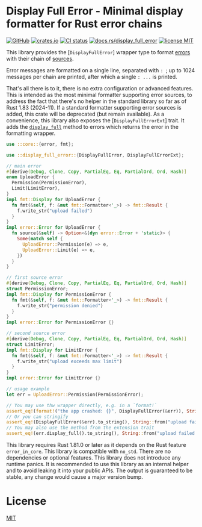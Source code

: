 # Display Full Error - Minimal display formatter for Rust error chains

[![GitHub](https://img.shields.io/badge/GitHub-demurgos%2Fdisplay--full--error-informational.svg?maxAge=86400)](https://github.com/demurgos/display-full-error)
[![crates.io](https://img.shields.io/crates/v/display_full_error.svg?maxAge=86400)](https://crates.io/crates/display_full_error)
[![CI status](https://img.shields.io/github/actions/workflow/status/demurgos/display-full-error/check-rs.yml.svg?branch=main&maxAge=86400)](https://github.com/demurgos/display-full-error/actions/workflows/check-rs.yml?query=branch%3Amain)
[![docs.rs/display_full_error](https://img.shields.io/docsrs/display_full_error.svg?maxAge=86400)](https://docs.rs/display_full_error)
[![license MIT](https://img.shields.io/badge/license-MIT-green)](./LICENSE.md)

This library provides the [`DisplayFullError`] wrapper type to format
[errors](https://doc.rust-lang.org/nightly/core/error/trait.Error.html) with their chain of
[sources](https://doc.rust-lang.org/nightly/core/error/trait.Error.html#method.source).

Error messages are formatted on a single line, separated with `: `; up to
1024 messages per chain are printed, after which a single `: ...` is printed.

That's all there is to it, there is no extra configuration or advanced
features. This is intended as the most minimal formatter supporting error
sources, to address the fact that there's no helper in the standard library
so far as of Rust 1.83 (2024-11). If a standard formatter supporting error
sources is added, this crate will be deprecated (but remain available).
As a convenience, this library also exposes the [`DisplayFullErrorExt`]
trait. It adds the [`display_full`](DisplayFullErrorExt::display_full)
method to errors which returns the error in the formatting wrapper.

```rust
use ::core::{error, fmt};

use ::display_full_error::{DisplayFullError, DisplayFullErrorExt};

// main error
#[derive(Debug, Clone, Copy, PartialEq, Eq, PartialOrd, Ord, Hash)]
enum UploadError {
  Permission(PermissionError),
  Limit(LimitError),
}
impl fmt::Display for UploadError {
  fn fmt(&self, f: &mut fmt::Formatter<'_>) -> fmt::Result {
    f.write_str("upload failed")
  }
}
impl error::Error for UploadError {
  fn source(&self) -> Option<&(dyn error::Error + 'static)> {
    Some(match self {
      UploadError::Permission(e) => e,
      UploadError::Limit(e) => e,
    })
  }
}

// first source error
#[derive(Debug, Clone, Copy, PartialEq, Eq, PartialOrd, Ord, Hash)]
struct PermissionError;
impl fmt::Display for PermissionError {
  fn fmt(&self, f: &mut fmt::Formatter<'_>) -> fmt::Result {
    f.write_str("permission denied")
  }
}
impl error::Error for PermissionError {}

// second source error
#[derive(Debug, Clone, Copy, PartialEq, Eq, PartialOrd, Ord, Hash)]
struct LimitError;
impl fmt::Display for LimitError {
  fn fmt(&self, f: &mut fmt::Formatter<'_>) -> fmt::Result {
    f.write_str("upload exceeds max limit")
  }
}
impl error::Error for LimitError {}

// usage example
let err = UploadError::Permission(PermissionError);

// You may use thw wrapper directly, e.g. in a `format!`
assert_eq!(format!("the app crashed: {}", DisplayFullError(&err)), String::from("the app crashed: upload failed: permission denied"));
// Or you can stringify
assert_eq!(DisplayFullError(&err).to_string(), String::from("upload failed: permission denied"));
// You may also use the method from the extension trait
assert_eq!(err.display_full().to_string(), String::from("upload failed: permission denied"));
```

This library requires Rust 1.81.0 or later as it depends on the Rust
feature `error_in_core`. This library is compatible with `no_std`. There
are no dependencies or optional features. This library does not introduce
any runtime panics. It is recommended to use this library as an internal
helper and to avoid leaking it into your public APIs. The output is
guaranteed to be stable, any change would cause a major version bump.

# License

[MIT](./LICENSE.md)
